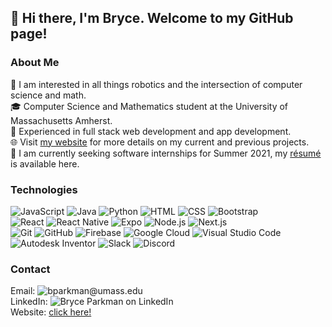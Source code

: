 ## 👋 Hi there, I'm Bryce. Welcome to my GitHub page!

### About Me
🤖 I am interested in all things robotics and the intersection of computer science and math.\
🎓 Computer Science and Mathematics student at the University of Massachusetts Amherst.\
📱 Experienced in full stack web development and app development.\
🌐 Visit [my website](https://bryce-parkman.vercel.app/) for more details on my current and previous projects.\
💼 I am currently seeking software internships for Summer 2021, my [résumé](https://bryce-parkman.vercel.app/Bryce-Parkman-Resume.pdf) is available here.

### Technologies

![JavaScript](https://img.shields.io/badge/-JavaScript-333?style=flat-square&logo=javascript)
![Java](https://img.shields.io/badge/-Java-f89820?style=flat-square&logo=Java&logoColor=white)
![Python](https://img.shields.io/badge/-Python-45cf42?style=flat-square&logo=python&logoColor=white)
![HTML](https://img.shields.io/badge/-HTML-f06529?style=flat-square&logo=HTML5&logoColor=white)
![CSS](https://img.shields.io/badge/-CSS-2965f1?style=flat-square&logo=CSS3&logoColor=white)
![Bootstrap](https://img.shields.io/badge/-Bootstrap-602C50?style=flat-square&logo=bootstrap&logoColor=white)\
![React](https://img.shields.io/badge/-React-56c6e3?style=flat-square&logo=react&logoColor=white)
![React Native](https://img.shields.io/badge/-React%20Native-56c6e3?style=flat-square&logo=react&logoColor=white)
![Expo](https://img.shields.io/badge/-Expo-333?style=flat-square&logo=expo&logoColor=white)
![Node.js](https://img.shields.io/badge/-Node.js-3C873A?style=flat-square&logo=node.js&logoColor=white)
![Next.js](https://img.shields.io/badge/-Next.js-333?style=flat-square&logo=next.js&logoColor=white)\
![Git](https://img.shields.io/badge/-Git-F1502F?style=flat-square&logo=git&logoColor=white)
![GitHub](https://img.shields.io/badge/-GitHub-211F1F?style=flat-square&logo=github&logoColor=white)
![Firebase](https://img.shields.io/badge/-Firebase-F57C00?style=flat-square&logo=firebase&logoColor=white)
![Google Cloud](https://img.shields.io/badge/-Google%20Cloud-4285F4?style=flat-square&logo=google-cloud&logoColor=white)
![Visual Studio Code](https://img.shields.io/badge/-Visual%20Studio%20Code-0078d7?style=flat-square&logo=visual-studio-code&logoColor=white)\
![Autodesk Inventor](https://img.shields.io/badge/-Autodesk-007dc5?style=flat-square&logo=autodesk&logoColor=white)
![Slack](https://img.shields.io/badge/-Slack-333?style=flat-square&logo=slack)
![Discord](https://img.shields.io/badge/-Discord-738ADB?style=flat-square&logo=discord&logoColor=white)

### Contact
Email: ![bparkman@umass.edu](mailto:bparkman@umass.edu)\
LinkedIn: ![Bryce Parkman on LinkedIn](https://www.linkedin.com/in/bryce-parkman)\
Website: [click here!](https://bryce-parkman.vercel.app/)
